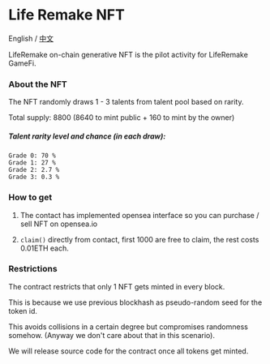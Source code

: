 # Life Remake NFT 

English / [中文](README_cn.md)

LifeRemake on-chain generative NFT is the pilot activity for LifeRemake GameFi. 

### About the NFT

The NFT randomly draws 1 - 3 talents from talent pool based on rarity. 

Total supply: 8800 (8640 to mint public + 160 to mint by the owner)

##### Talent rarity level and chance (in each draw):
```
Grade 0: 70 %
Grade 1: 27 %
Grade 2: 2.7 %
Grade 3: 0.3 %
```

### How to get 

1. The contact has implemented opensea interface so you can purchase / sell NFT on opensea.io 

2. `claim()` directly from contact, first 1000 are free to claim, the rest costs 0.01ETH each.

### Restrictions

The contract restricts that only 1 NFT gets minted in every block. 
    
This is because we use previous blockhash as pseudo-random seed for the token id. 

This avoids collisions in a certain degree but compromises randomness somehow. (Anyway we don't care about that in this scenario).

We will release source code for the contract once all tokens get minted.